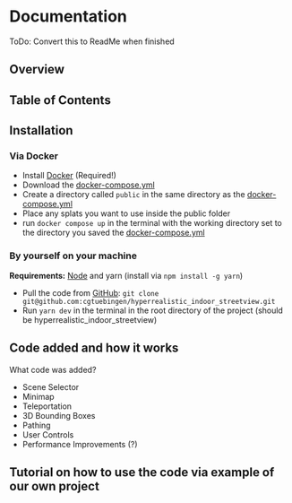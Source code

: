 # Documentation
ToDo: Convert this to ReadMe when finished

## Overview

## Table of Contents

## Installation

### Via Docker
- Install [Docker](https://www.docker.com/) (Required!)
- Download the [docker-compose.yml](https://github.com/cgtuebingen/hyperrealistic_indoor_streetview/blob/e70b5098cc485d6f7ac06f7e6e20f7c50f8afe00/docker-compose.yml)
- Create a directory called `public` in the same directory as the [docker-compose.yml](https://github.com/cgtuebingen/hyperrealistic_indoor_streetview/blob/e70b5098cc485d6f7ac06f7e6e20f7c50f8afe00/docker-compose.yml)
- Place any splats you want to use inside the public folder
- run `docker compose up` in the terminal with the working directory set to the directory you saved the [docker-compose.yml](https://github.com/cgtuebingen/hyperrealistic_indoor_streetview/blob/e70b5098cc485d6f7ac06f7e6e20f7c50f8afe00/docker-compose.yml)

### By yourself on your machine
**Requirements:** [Node](https://nodejs.org/en) and yarn (install via `npm install -g yarn`)
- Pull the code from [GitHub](https://github.com/cgtuebingen/hyperrealistic_indoor_streetview): `git clone git@github.com:cgtuebingen/hyperrealistic_indoor_streetview.git`
- Run `yarn dev` in the terminal in the root directory of the project (should be hyperrealistic_indoor_streetview) 



## Code added and how it works
What code was added? 
- Scene Selector
- Minimap
- Teleportation
- 3D Bounding Boxes
- Pathing
- User Controls
- Performance Improvements (?)

## Tutorial on how to use the code via example of our own project

